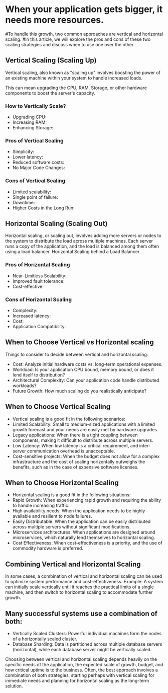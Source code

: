 #  When your application gets bigger, it needs more resources.
#To handle this growth, two common approaches are vertical and horizontal scaling.
#In this article, we will explore the pros and cons of these two scaling strategies and discuss when to use one over the other.

## Vertical Scaling (Scaling Up)
Vertical scaling, also known as "scaling up" involves boosting the power of an existing machine within your system to handle increased loads.

This can mean upgrading the CPU, RAM, Storage, or other hardware components to boost the server's capacity.


### How to Vertically Scale?
- Upgrading CPU: 
- Increasing RAM: 
- Enhancing Storage: 

### Pros of Vertical Scaling
- Simplicity: 
- Lower latency: 
- Reduced software costs: 
- No Major Code Changes: 

### Cons of Vertical Scaling
- Limited scalability: 
- Single point of failure: 
- Downtime: 
- Higher Costs in the Long Run: 

## Horizontal Scaling (Scaling Out)
Horizontal scaling, or scaling out, involves adding more servers or nodes to the system to distribute the load across multiple machines.
Each server runs a copy of the application, and the load is balanced among them often using a load balancer.
Horizontal Scaling behind a Load Balancer

### Pros of Horizontal Scaling
- Near-Limitless Scalability: 
- Improved fault tolerance: 
- Cost-effective: 

### Cons of Horizontal Scaling
- Complexity: 
- Increased latency: 
- Cost: 
- Application Compatibility: 

## When to Choose Vertical vs Horizontal scaling
Things to consider to decide between vertical and horizontal scaling:
- Cost: Analyze initial hardware costs vs. long-term operational expenses.
- Workload: Is your application CPU bound, memory bound, or does it lend itself to distribution?
- Architectural Complexity: Can your application code handle distributed workloads?
- Future Growth: How much scaling do you realistically anticipate?


## When to Choose Vertical Scaling
- Vertical scaling is a good fit in the following scenarios:
- Limited Scalability: Small to medium-sized applications with a limited growth forecast and your needs are easily met by hardware upgrades.
- Legacy applications: When there is a tight coupling between components, making it difficult to distribute across multiple servers.
- Low Latency: When low latency is a critical requirement, and inter-server communication overhead is unacceptable.
- Cost-sensitive projects: When the budget does not allow for a complex infrastructure and the cost of scaling horizontally outweighs the benefits, such as in the case of expensive software licenses.

## When to Choose Horizontal Scaling
- Horizontal scaling is a good fit in the following situations:
- Rapid Growth: When experiencing rapid growth and requiring the ability to handle increasing traffic.
- High availability needs: When the application needs to be highly available and resilient to node failures.
- Easily Distributable: When the application can be easily distributed across multiple servers without significant modifications.
- Microservices architectures: When applications are designed around microservices, which naturally lend themselves to horizontal scaling.
- Cost Effectiveness: When cost-effectiveness is a priority, and the use of commodity hardware is preferred.

## Combining Vertical and Horizontal Scaling
In some cases, a combination of vertical and horizontal scaling can be used to optimize system performance and cost-effectiveness.
Example: A system can initially scale vertically until it reaches the practical limits of a single machine, and then switch to horizontal scaling to accommodate further growth.


## Many successful systems use a combination of both:
- Vertically Scaled Clusters: Powerful individual machines form the nodes of a horizontally scaled cluster.
- Database Sharding: Data is partitioned across multiple database servers (horizontal), while each database server might be vertically scaled.

Choosing between vertical and horizontal scaling depends heavily on the specific needs of the application, the expected scale of growth, budget, and how critical uptime is to the business.
Often, the best approach involves a combination of both strategies, starting perhaps with vertical scaling for immediate needs and planning for horizontal scaling as the long-term solution.

